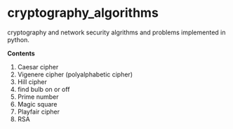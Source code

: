 # cryptography_algorithms
cryptography and network security algrithms and problems implemented in python.

 **Contents**
1. Caesar cipher
2. Vigenere cipher (polyalphabetic cipher)
3. Hill cipher
4. find bulb on or off
5. Prime number
6. Magic square
7. Playfair cipher
8. RSA